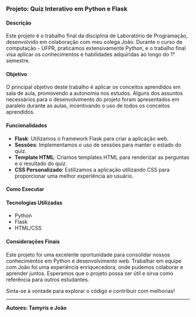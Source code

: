 ### Projeto: Quiz Interativo em Python e Flask

#### Descrição
Este projeto é o trabalho final da disciplina de Laboratório de Programação, desenvolvido em colaboração com meu colega João. Durante o curso de computação - UFPR, praticamos extensivamente Python, e o trabalho final visa aplicar os conhecimentos e habilidades adquiridas ao longo do 1° semestre.

#### Objetivo
O principal objetivo deste trabalho é aplicar os conceitos aprendidos em sala de aula, promovendo a autonomia nos estudos. Alguns dos assuntos necessários para o desenvolvimento do projeto foram apresentados em paralelo durante as aulas, incentivando o uso de todos os conceitos aprendidos.

#### Funcionalidades
- **Flask**: Utilizamos o framework Flask para criar a aplicação web.
- **Sessões**: Implementamos o uso de sessões para manter o estado do quiz.
- **Template HTML**: Criamos templates HTML para renderizar as perguntas e o resultado do quiz.
- **CSS Personalizado**: Estilizamos a aplicação utilizando CSS para proporcionar uma melhor experiência ao usuário.

#### Como Executar


#### Tecnologias Utilizadas
- Python
- Flask
- HTML/CSS

#### Considerações Finais
Este projeto foi uma excelente oportunidade para consolidar nossos conhecimentos em Python e desenvolvimento web. Trabalhar em equipe com João foi uma experiência enriquecedora, onde pudemos colaborar e aprender juntos. Esperamos que o projeto possa ser útil e sirva como referência para outros estudantes.

Sinta-se à vontade para explorar o código e contribuir com melhorias!

---

**Autores: Tamyris e João**
